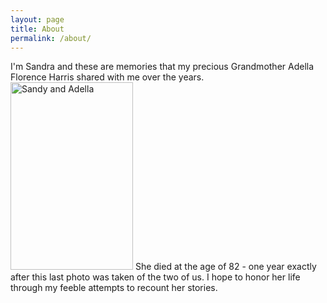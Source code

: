 ```yaml
---
layout: page
title: About
permalink: /about/
---
```


I'm Sandra and these are memories that my precious Grandmother Adella Florence Harris shared with me over the years. 
<img src="../images/mom_and_ggma2.jpg" alt="Sandy and Adella" width="196" height="300"  />
She died at the age of 82 - one year exactly after this last photo was taken of the two of us. I hope to honor her life through my feeble attempts to recount her stories.

